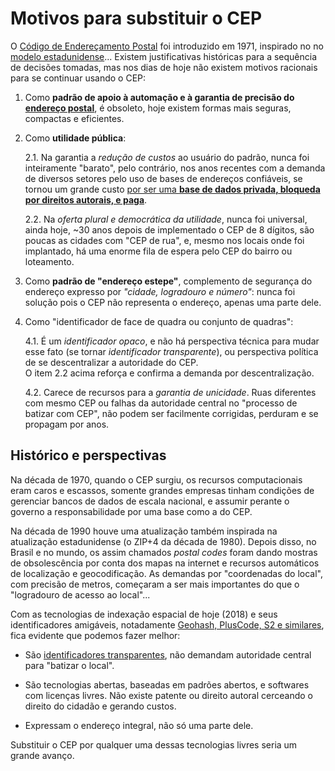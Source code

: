
# Motivos para substituir o CEP

O [Código de Endereçamento Postal](https://pt.wikipedia.org/wiki/C%C3%B3digo_de_Endere%C3%A7amento_Postal) foi introduzido 
em 1971, inspirado no no [modelo estadunidense](https://en.wikipedia.org/wiki/ZIP_Code)... 
Existem justificativas históricas para a sequência de decisões tomadas,  mas nos dias de hoje não existem motivos racionais para se continuar usando o CEP:

1. Como **padrão de apoio à automação e à garantia de precisão do [endereço postal](https://schema.org/PostalAddress)**, é obsoleto, hoje existem formas mais seguras, compactas e eficientes.

2. Como **utilidade pública**:

     2.1. Na garantia a *redução de custos* ao usuário do padrão, nunca foi inteiramente "barato", pelo contrário, nos anos recentes com a demanda de diversos setores pelo uso de bases de endereços confiáveis, se tornou um grande custo [por ser uma **base de dados privada, bloqueda por direitos autorais, e paga**](https://pt.stackoverflow.com/q/54539/4186).

     2.2. Na *oferta plural e democrática da utilidade*, nunca foi universal, ainda hoje, ~30 anos depois de implementado o CEP de 8 dígitos, são poucas as cidades com "CEP de rua", e, mesmo nos locais onde foi implantado, há uma enorme fila de espera pelo CEP do bairro ou loteamento.

3. Como **padrão de "endereço estepe"**, complemento de segurança do endereço expresso por *"cidade, logradouro e número"*: nunca foi solução pois o CEP não representa o endereço, apenas uma parte dele.

4. Como "identificador de face de quadra ou conjunto de quadras": 

    4.1. É um *identificador opaco*, e não há perspectiva técnica para mudar esse fato (se tornar *identificador transparente*), ou perspectiva política de se descentralizar a autoridade do CEP.<br/>O item 2.2 acima reforça e confirma a demanda por descentralização.

    4.2. Carece de recursos para a *garantia de unicidade*. Ruas diferentes com mesmo CEP ou falhas da autoridade central no "processo de batizar com CEP", não podem ser facilmente corrigidas, perduram e se propagam por anos. 

## Histórico e perspectivas

Na década de 1970, quando o CEP surgiu, os recursos computacionais eram caros e escassos, somente grandes empresas tinham condições de gerenciar bancos de dados 
de escala nacional, e assumir perante o governo a responsabilidade por uma base como a do CEP. 

Na década de 1990 houve uma atualização também inspirada na atualização 
estadunidense (o ZIP+4 da década de 1980).
Depois disso, no Brasil e no mundo, os assim chamados *postal codes* foram dando mostras de obsolescência por conta dos mapas na internet e recursos automáticos de localização e geocodificação.
As demandas por "coordenadas do local", com precisão de metros, começaram a ser mais importantes do que o "logradouro de acesso ao local"... 

Com as tecnologias de indexação espacial de hoje (2018) e seus identificadores amigáveis, 
notadamente [Geohash, PlusCode, S2 e similares](https://en.wikipedia.org/wiki/Discrete_Global_Grid#Alphanumeric_global_grids), 
fica evidente que podemos fazer melhor: 

* São [identificadores transparentes](https://doi.org/10.5281/zenodo.159004), não demandam autoridade central para "batizar o local".

* São tecnologias abertas, baseadas em padrões abertos, e softwares com licenças livres. Não existe patente ou direito autoral cerceando o direito do cidadão e gerando custos.

* Expressam o endereço integral, não só uma parte dele.

Substituir o CEP por qualquer uma dessas tecnologias livres seria um grande avanço. 
